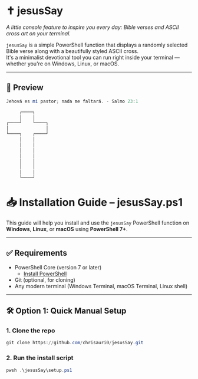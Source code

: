 # ✝️ jesusSay

_A little console feature to inspire you every day: Bible verses and ASCII cross art on your terminal._

`jesusSay` is a simple PowerShell function that displays a randomly selected Bible verse along with a beautifully styled ASCII cross.  
It's a minimalist devotional tool you can run right inside your terminal — whether you're on Windows, Linux, or macOS.

---

## 📸 Preview

```powershell
Jehová es mi pastor; nada me faltará. - Salmo 23:1

     ┌────┐
     │    │
┌────┘    └────┐
│              │
└────┐    ┌────┘
     │    │
     │    │
     │    │
     │    │
     │    │
     │    │
     │    │
     └────┘
```

# 📥 Installation Guide – jesusSay.ps1

This guide will help you install and use the `jesusSay` PowerShell function on **Windows**, **Linux**, or **macOS** using **PowerShell 7+**.

---

## ✅ Requirements

- PowerShell Core (version 7 or later)
  - [Install PowerShell](https://learn.microsoft.com/en-us/powershell/scripting/install/installing-powershell)
- Git (optional, for cloning)
- Any modern terminal (Windows Terminal, macOS Terminal, Linux shell)

---

## 🛠️ Option 1: Quick Manual Setup

### 1. Clone the repo

```powershell
git clone https://github.com/chrisauri0/jesusSay.git
```

### 2. Run the install script

```powershell
pwsh .\jesusSay\setup.ps1
```
